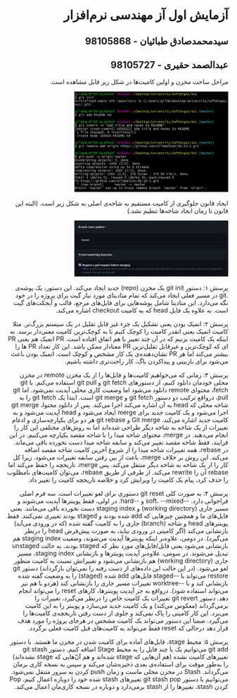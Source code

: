 <div dir="rtl">

# آزمایش اول آز مهندسی نرم‌افزار

## سیدمحمدصادق طبائیان - 98105868

## عبدالصمد حقیری - 98105727



مراحل ساخت مخزن و اولین کامیت‌ها در شکل زیر قابل مشاهده است.

<img src="./init.JPG" width="350px">

ایجاد قانون جلوگیری از کامیت مستقیم به شاخه‌ی اصلی به شکل زیر است. (البته این قانون تا زمان ایجاد شاخه‌ها تنظیم نشد.)

<img src="./branchProtection.JPG" width="350px">

پرسش ۱: دستور git init یک مخزن (repo) جدید ایجاد می‌کند. این دستور، یک پوشه‌ی .git در مسیر فعلی ایجاد می‌کند که تمام متادیتای مورد نیاز گیت برای پروژه را در خود نگه می‌دارد. این متادیتا شامل پوشه‌هایی برای فایل‌های مرجع، قالب و آبجکت‌های گیت است. به علاوه یک فایل head که به کامیت checkout اشاره می‌کند. 

پرسش ۲: اتمیک بودن یعنی تشکیل یک جزء غیر قابل تقلیل در یک سیستم بزرگ‌تر. مثلا کامیت اتمیک یعنی انقدر کامیت را کوچک کنیم تا به کوچک‌ترین کامیت معنی‌دار برسد. نه اینکه یک کامیت بزنیم که در آن چند تغییر با هم اتفاق افتاده است. PR اتمیک هم یعنی PR ای که کوچک‌ترین و غیرقابل تقلیل‌ترین PR معنادار ممکن باشد. این کار تعداد PR ها را بیشتر می‌کند اما هر PR نشان‌دهنده‌ی یک کار مشخص و کوچک است.
اتمیک بودن باعث می‌شود برای بازبینی و پیداکردن باگ، کار راحت‌تری داشته باشیم.

پرسش ۳: زمانی که می‌خواهیم کامیت‌ها و فایل‌ها را از یک مخزن remote در مخزن محلی خودمان دانلود کنیم، از دستورهای git fetch و git pull استفاده می‌کنم.
با git fetch، محتوای remote دانلود می‌شود اما وضعیت کاری محلی آپدیت نمی‌شود. اما git pull، درواقع ترکیب دو دستور git fetch و git merge است. ابتدا یک git fetch را به شاخه محلی که head به آن اشاره می‌کند اجرا می‌کند. پس از دانلود محتوا، git merge اجرا می‌شود و یک کامیت جدید برای merge ایجاد می‌شود و head آپدیت می‌شود و به کامیت جدید اشاره می‌کند.
Git merge و git rebase هر دو برای یکپارچه‌سازی و ادغام تغییرات از یک شاخه به شاخه دیگر طراحی شده‌اند اما به روش‌های مختلفی این کار را انجام می‌دهند.
در merge، محتوای شاخه مبدا را با شاخه مقصد یکپارچه می‌کنیم. در این فرایند، فقط شاخه مقصد تغییر می‌کند و سابقه شاخه مبدا دست نخورده باقی می‌ماند.
در rebase، همه تغییرات 	شاخه مبدا را از شروع آخرین کامیت شاخه مقصد اضافه می‌کند. این روش بر خلاف merge، باعث از بین رفتن سابقه تغییرات می‌شود. زیرا کل کار را از یک شاخه به شاخه دیگر منتقل می‌کند.
پس merge، تاریخچه را حفظ می‌کند اما rebase آن را rewrite می‌کند. از طرفی از طریق rebase، می‌توان کامیت‌های نامطلوب را حذف کرد، پیام یک کامیت را ویرایش کرد و خلاصه تاریخچه کامیت را تغییر داد.

پرسش ۴: به صورت کلی git reset دستوری برای لغو تغییرات است. سه فرم اصلی فراخوانی دارد. --soft، --mixed و --hard. در اولی، فقط پوینترها آپدیت می‌شوند و مسیر جاری (working directory) و staging index دست نخورده باقی می‌مانند. یعنی فایل‌های ما و همچنین چیزهایی که add شده بودند و staged بودند تغییری نمی‌کنند. فقط پوینترهای head و شاخه (branch) جاری را به کامیت گفته شده (که در ورودی می‌آید) بازنشانی می‌کند (اگر کامیتی در ورودی نیاید، به صورت پیش‌فرض head را درنظر می‌گیرد). در دومی، علاوه‌بر اینکه پوینترها آپدیت می‌شوند، وضعیت staging index هم بازنشانی می‌شود یعنی فایل/فایل‌های مورد نظر که staged بودند، به حالت unstaged تبدیل می‌شوند. در سومی، علاوه‌بر آپدیت پوینترها و بازنشانی staging index، مسیر جاری (working directory) هم بازنشانی می‌شود و تغییراتش نسبت به کامیت منظور لغو می‌شود. (در این حالت این داده‌های از دست رفته را نمی‌توان بازگرداند)
دستور git restore می‌تواند با --staged فایل‌های add شده (staged) را به وضعیت گفته شده بازنشانی کند و با --worktree تغییرات مسیر جاری را بازنشانی کند (هردو با هم نیز می‌تواند استفاده شود). درواقع به جز آپدیت پوینترها، کارهای reset را می‌تواند انجام دهد.
دستور git revert تغییرات یک کامیت خاص را درنظر می‌گیرد، تغییرات را برمی‌گرداند (معکوس می‌کند) و یک کامیت جدید می‌سازد و پوینتر را به این کامیت می‌برد. این کار کامیتی را پاک نمی‌کند و جلوی از دست رفتن تاریخچه‌ی کامیت‌ها را می‌گیرد.
ضمنا این دستور می‌تواند یک کامیت مشخص در هرجای پروژه را مورد هدف قرار دهد درحالی که reset فقط می‌تواند به کامیت‌های قبل کامیت فعلی برگردد.

پرسش ۵: محیط stage، فایل‌های آماده برای کامیت شدن در مخزن ما هستند. با دستور git add می‌توانیم یک یا چند فایل را به محیط Stage اضافه کنیم.
دستور git stash تغییرهای کامیت نشده (هم آن‌هایی که stage شده‌اند و هم آن‌ّهایی که stage نشده‌اند) را به‌طور موقت برای استفاده‌ی بعدی ذخیره‌شان می‌کند و سپس به نسخه کاری برمان می‌گرداند.
Stash در مخزن محلی ماست و زمان push کردن به سرور منتقل نمی‌شود.
می‌توانیم با دستور git stash pop تغییرهای stash شده خود را دوباره اعمال کنیم. Pop کردن stash، تغییرها را از stash برمی‌دارد و دوباره در نسخه کاری‌مان اعمال می‌کند.

</div>

